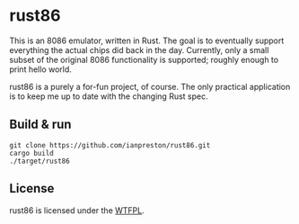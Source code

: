 # rust86

This is an 8086 emulator, written in Rust. The goal is to eventually support everything the actual chips did back in the day. Currently, only a small subset of the original 8086 functionality is supported; roughly enough to print hello world.

rust86 is a purely a for-fun project, of course. The only practical application is to keep me up to date with the changing Rust spec.

## Build & run

    git clone https://github.com/ianpreston/rust86.git
    cargo build
    ./target/rust86

## License

rust86 is licensed under the [WTFPL](http://www.wtfpl.net/about/).
